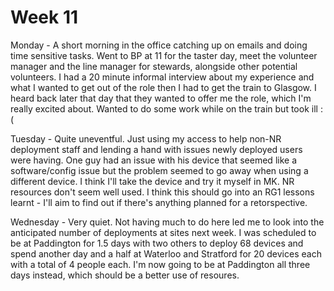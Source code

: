 # Week 11

Monday - A short morning in the office catching up on emails and doing time sensitive tasks. Went to BP at 11 for the taster day, meet the volunteer manager and the line manager for stewards, alongside other potential volunteers. I had a 20 minute informal interview about my experience and what I wanted to get out of the role then I had to get the train to Glasgow.
I heard back later that day that they wanted to offer me the role, which I'm really excited about.
Wanted to do some work while on the train but took ill :(

Tuesday - Quite uneventful. Just using my access to help non-NR deployment staff and lending a hand with issues newly deployed users were having. One guy had an issue with his device that seemed like a software/config issue but the problem seemed to go away when using a different device. I think I'll take the device and try it myself in MK.
NR resources don't seem well used. I think this should go into an RG1 lessons learnt - I'll aim to find out if there's anything planned for a retorspective.

Wednesday - Very quiet. Not having much to do here led me to look into the anticipated number of deployments at sites next week. I was scheduled to be at Paddington for 1.5 days with two others to deploy 68 devices and spend another day and a half at Waterloo and Stratford for 20 devices each with a total of 4 people each. I'm now going to be at Paddington all three days instead, which should be a better use of resoures.
